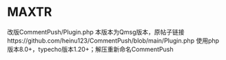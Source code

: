 # MAXTR
改版CommentPush/Plugin.php
本版本为Qmsg版本，原帖子链接https://github.com/heinu123/CommentPush/blob/main/Plugin.php
使用php版本8.0+，typecho版本1.20+；解压重新命名CommentPush


